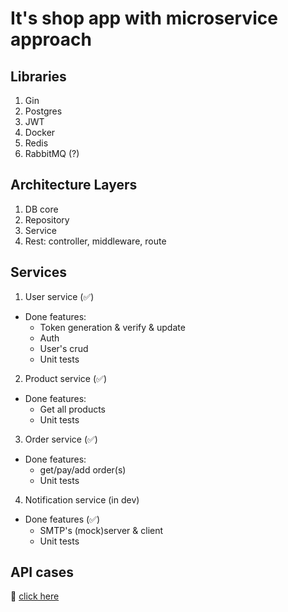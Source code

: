 # It's shop app with microservice approach 

## Libraries
1. Gin
2. Postgres
3. JWT
4. Docker
5. Redis
6. RabbitMQ (?)

## Architecture Layers
1. DB core
2. Repository
3. Service
4. Rest: controller, middleware, route

## Services
1. User service (✅)
- Done features: 
  - Token generation & verify & update
  - Auth
  - User's crud
  - Unit tests
2. Product service (✅)
- Done features: 
  - Get all products
  - Unit tests
3. Order service (✅)
- Done features: 
  - get/pay/add order(s)
  - Unit tests
4. Notification service (in dev)
- Done features (✅)
  - SMTP's (mock)server & client
  - Unit tests

## API cases
:pushpin: [click here](https://www.postman.com/santaasus/my-workspace/collection/1934442-4f0e4ed8-288a-4540-b2d2-736655eec6f4)



